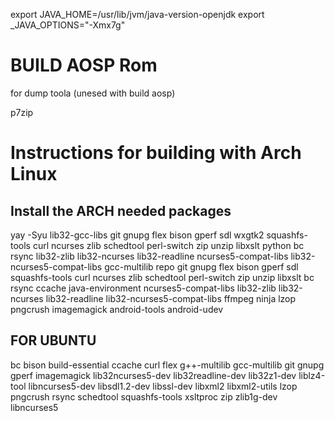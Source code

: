 
export JAVA_HOME=/usr/lib/jvm/java-version-openjdk
export _JAVA_OPTIONS="-Xmx7g"

BUILD AOSP Rom
===========

for dump toola (unesed with build aosp)

p7zip

Instructions for building with Arch Linux
=========================================

Install the ARCH needed packages
---------------------------

yay -Syu lib32-gcc-libs git gnupg flex bison gperf sdl wxgtk2 squashfs-tools curl ncurses zlib schedtool perl-switch zip unzip libxslt python bc rsync lib32-zlib lib32-ncurses lib32-readline ncurses5-compat-libs lib32-ncurses5-compat-libs gcc-multilib repo git gnupg flex bison gperf sdl squashfs-tools curl ncurses zlib schedtool perl-switch zip unzip libxslt  bc rsync ccache java-environment ncurses5-compat-libs lib32-zlib lib32-ncurses lib32-readline lib32-ncurses5-compat-libs ffmpeg ninja lzop pngcrush imagemagick  android-tools android-udev




FOR UBUNTU
--------------------------
bc bison build-essential ccache curl flex g++-multilib gcc-multilib git gnupg gperf imagemagick lib32ncurses5-dev lib32readline-dev lib32z1-dev liblz4-tool libncurses5-dev libsdl1.2-dev libssl-dev  libxml2 libxml2-utils lzop pngcrush rsync schedtool squashfs-tools xsltproc zip zlib1g-dev libncurses5

